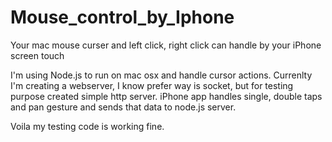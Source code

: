 # Mouse_control_by_Iphone
Your mac mouse curser and left click, right click can handle by your iPhone screen touch

I'm using Node.js to run on mac osx and handle cursor actions. Currenlty I'm creating a webserver, I know prefer way is socket, but for testing purpose created simple http server. iPhone app handles single, double taps and pan gesture and sends that data to node.js server. 

Voila my testing code is working fine.

